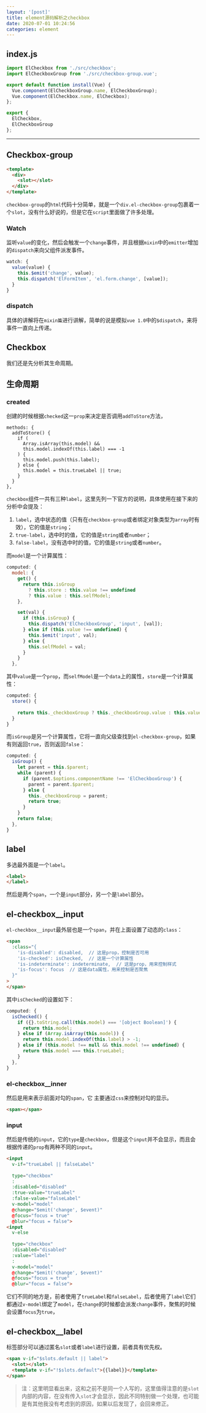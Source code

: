 ```yaml
---
layout: '[post]'
title: element源码解析之checkbox
date: 2020-07-01 10:24:56
categories: element
---
```



index.js
---------

```js
import ElCheckbox from './src/checkbox';
import ElCheckboxGroup from './src/checkbox-group.vue';

export default function install(Vue) {
  Vue.component(ElCheckboxGroup.name, ElCheckboxGroup);
  Vue.component(ElCheckbox.name, ElCheckbox);
};

export {
  ElCheckbox,
  ElCheckboxGroup
};
```
<!-- more -->
* * *

Checkbox-group
--------------

```html
<template>
  <div>
    <slot></slot>
  </div>
</template>
```

`checkbox-group`的`html`代码十分简单，就是一个`div.el-checkbox-group`包裹着一个`slot`，没有什么好说的，但是它在`script`里面做了许多处理。

### Watch

监听`value`的变化，然后会触发一个`change`事件，并且根据`mixin`中的`emitter`增加的`dispatch`来向父组件派发事件。

```js
watch: {
  value(value) {
    this.$emit('change', value);
    this.dispatch('ElFormItem', 'el.form.change', [value]);
  }
}
```

### dispatch

具体的讲解将在`mixin篇`进行讲解，简单的说是模拟`vue 1.0`中的`$dispatch`，来将事件一直向上传递。

Checkbox
--------

我们还是先分析其生命周期。

生命周期
----

### created

创建的时候根据`checked`这一`prop`来决定是否调用`addToStore`方法，

```
methods: {
  addToStore() {
    if (
      Array.isArray(this.model) &&
      this.model.indexOf(this.label) === -1
    ) {  
      this.model.push(this.label);
    } else {  
      this.model = this.trueLabel || true;
    }
  }
},
```

`checkbox`组件一共有三种`label`，这里先列一下官方的说明，具体使用在接下来的分析中会提及：

1.  `label`，选中状态的值（只有在`checkbox-group`或者绑定对象类型为`array`时有效），它的值是`string`；
2.  `true-label`，选中时的值，它的值是`string`或者`number`；
3.  `false-label`，没有选中时的值，它的值是`string`或者`number`。

而`model`是一个计算属性：

```js
computed: {
  model: {
    get() {  
      return this.isGroup
        ? this.store : this.value !== undefined  
        ? this.value : this.selfModel;  
    },

    set(val) {  
      if (this.isGroup) {  
        this.dispatch('ElCheckboxGroup', 'input', [val]);  
      } else if (this.value !== undefined) {  
        this.$emit('input', val);  
      } else {  
        this.selfModel = val;  
      }
    }
  },
```

其中`value`是一个`prop`，而`selfModel`是一个`data`上的属性，`store`是一个计算属性：

```js
computed: {
  store() {
    
    return this._checkboxGroup ? this._checkboxGroup.value : this.value;
  }
}
```

而`isGroup`是另一个计算属性，它将一直向父级查找到`el-checkbox-group`，如果有则返回`true`，否则返回`false`：

```js
computed: {
  isGroup() {
    let parent = this.$parent;
    while (parent) {
      if (parent.$options.componentName !== 'ElCheckboxGroup') {
        parent = parent.$parent;
      } else {
        this._checkboxGroup = parent;
        return true;
      }
    }
    return false;
  },
}
```

label
-----

多选最外面是一个`label`。

```html
<label>
</label>
```

然后是两个`span`，一个是`input`部分，另一个是`label`部分。

el-checkbox__input
------------------

`el-checkbox__input`最外层也是一个`span`，并在上面设置了动态的`class`：

```html
<span
  :class="{
    'is-disabled': disabled,  // 这是prop，控制是否可用
    'is-checked': isChecked,  // 这是一个计算属性
    'is-indeterminate': indeterminate,  // 这是prop，用来控制样式
    'is-focus': focus  // 这是data属性，用来控制是否聚焦
  }"
>
</span>
```

其中`isChecked`的设置如下：

```js
computed: {
  isChecked() {
    if ({}.toString.call(this.model) === '[object Boolean]') {  
      return this.model;  
    } else if (Array.isArray(this.model)) {  
      return this.model.indexOf(this.label) > -1;  
    } else if (this.model !== null && this.model !== undefined) {  
      return this.model === this.trueLabel;  
    }
  },
}
```

### el-checkbox__inner

然后是用来表示前面对勾的`span`，它 主要通过`css`来控制对勾的显示。

```html
<span></span>
```

### input

然后是传统的`input`，它的`type`是`checkbox`，但是这个`input`并不会显示，而且会根据传递的`prop`有两种不同的`input`。

```html
<input
  v-if="trueLabel || falseLabel"
 
  type="checkbox"
  :
  :disabled="disabled"
  :true-value="trueLabel"
  :false-value="falseLabel"
  v-model="model"
  @change="$emit('change', $event)"
  @focus="focus = true"
  @blur="focus = false">
<input
  v-else
 
  type="checkbox"
  :disabled="disabled"
  :value="label"
  :
  v-model="model"
  @change="$emit('change', $event)"
  @focus="focus = true"
  @blur="focus = false">
```

它们不同的地方是，前者使用了`trueLabel`和`falseLabel`，后者使用了`label`它们都通过`v-model`绑定了`model`，在`change`的时候都会派发`change`事件，聚焦的时候会设置`focus`为`true`，

el-checkbox__label
------------------

标签部分可以通过匿名`slot`或者`label`进行设置，前者具有优先权。

```html
<span v-if="$slots.default || label">
  <slot></slot>
  <template v-if="!$slots.default">{{label}}</template>
</span>
```

> 注：这里明显看出来，这和之前不是同一个人写的，这里值得注意的是`slot`内部的内容，在没有传入`slot`才会显示，因此不同特别做一个处理，也可能是有其他我没有考虑到的原因，如果以后发现了，会回来修正。
